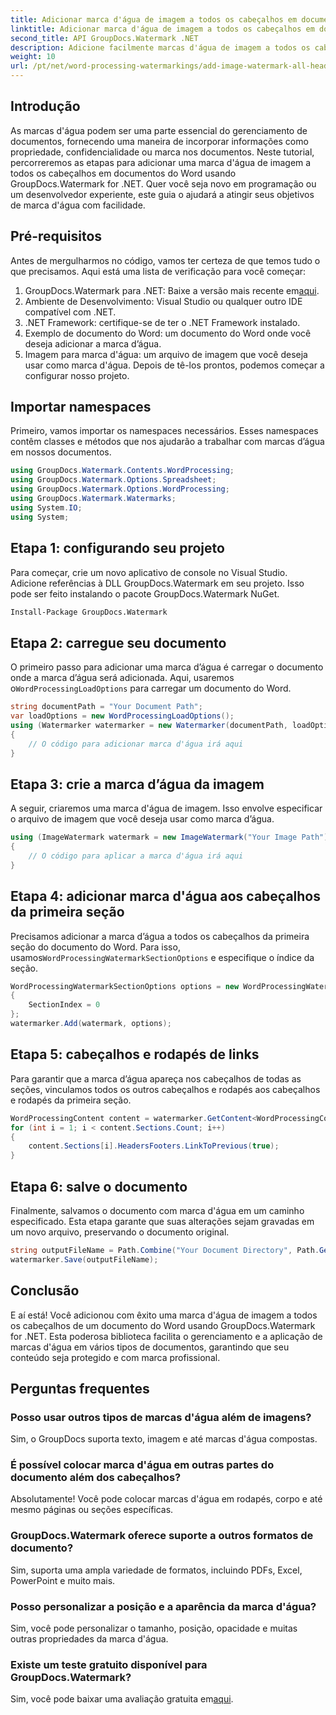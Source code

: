 ```yaml
---
title: Adicionar marca d'água de imagem a todos os cabeçalhos em documentos do Word
linktitle: Adicionar marca d'água de imagem a todos os cabeçalhos em documentos do Word
second_title: API GroupDocs.Watermark .NET
description: Adicione facilmente marcas d'água de imagem a todos os cabeçalhos em documentos do Word usando GroupDocs.Watermark for .NET. Siga nosso guia passo a passo com exemplos de código detalhados.
weight: 10
url: /pt/net/word-processing-watermarkings/add-image-watermark-all-headers-word-docs/
---
```

## Introdução
As marcas d'água podem ser uma parte essencial do gerenciamento de documentos, fornecendo uma maneira de incorporar informações como propriedade, confidencialidade ou marca nos documentos. Neste tutorial, percorreremos as etapas para adicionar uma marca d'água de imagem a todos os cabeçalhos em documentos do Word usando GroupDocs.Watermark for .NET. Quer você seja novo em programação ou um desenvolvedor experiente, este guia o ajudará a atingir seus objetivos de marca d'água com facilidade.
## Pré-requisitos
Antes de mergulharmos no código, vamos ter certeza de que temos tudo o que precisamos. Aqui está uma lista de verificação para você começar:
1.  GroupDocs.Watermark para .NET: Baixe a versão mais recente em[aqui](https://releases.groupdocs.com/Watermark/net/).
2. Ambiente de Desenvolvimento: Visual Studio ou qualquer outro IDE compatível com .NET.
3. .NET Framework: certifique-se de ter o .NET Framework instalado.
4. Exemplo de documento do Word: um documento do Word onde você deseja adicionar a marca d’água.
5. Imagem para marca d'água: um arquivo de imagem que você deseja usar como marca d'água.
Depois de tê-los prontos, podemos começar a configurar nosso projeto.
## Importar namespaces
Primeiro, vamos importar os namespaces necessários. Esses namespaces contêm classes e métodos que nos ajudarão a trabalhar com marcas d’água em nossos documentos.
```csharp
using GroupDocs.Watermark.Contents.WordProcessing;
using GroupDocs.Watermark.Options.Spreadsheet;
using GroupDocs.Watermark.Options.WordProcessing;
using GroupDocs.Watermark.Watermarks;
using System.IO;
using System;
```
## Etapa 1: configurando seu projeto
Para começar, crie um novo aplicativo de console no Visual Studio. Adicione referências à DLL GroupDocs.Watermark em seu projeto. Isso pode ser feito instalando o pacote GroupDocs.Watermark NuGet.
```bash
Install-Package GroupDocs.Watermark
```
## Etapa 2: carregue seu documento
 O primeiro passo para adicionar uma marca d’água é carregar o documento onde a marca d’água será adicionada. Aqui, usaremos o`WordProcessingLoadOptions` para carregar um documento do Word.
```csharp
string documentPath = "Your Document Path";
var loadOptions = new WordProcessingLoadOptions();
using (Watermarker watermarker = new Watermarker(documentPath, loadOptions))
{
    // O código para adicionar marca d'água irá aqui
}
```
## Etapa 3: crie a marca d’água da imagem
A seguir, criaremos uma marca d'água de imagem. Isso envolve especificar o arquivo de imagem que você deseja usar como marca d’água.
```csharp
using (ImageWatermark watermark = new ImageWatermark("Your Image Path"))
{
    // O código para aplicar a marca d'água irá aqui
}
```
## Etapa 4: adicionar marca d'água aos cabeçalhos da primeira seção
 Precisamos adicionar a marca d’água a todos os cabeçalhos da primeira seção do documento do Word. Para isso, usamos`WordProcessingWatermarkSectionOptions` e especifique o índice da seção.
```csharp
WordProcessingWatermarkSectionOptions options = new WordProcessingWatermarkSectionOptions
{
    SectionIndex = 0
};
watermarker.Add(watermark, options);
```
## Etapa 5: cabeçalhos e rodapés de links
Para garantir que a marca d’água apareça nos cabeçalhos de todas as seções, vinculamos todos os outros cabeçalhos e rodapés aos cabeçalhos e rodapés da primeira seção.
```csharp
WordProcessingContent content = watermarker.GetContent<WordProcessingContent>();
for (int i = 1; i < content.Sections.Count; i++)
{
    content.Sections[i].HeadersFooters.LinkToPrevious(true);
}
```
## Etapa 6: salve o documento
Finalmente, salvamos o documento com marca d'água em um caminho especificado. Esta etapa garante que suas alterações sejam gravadas em um novo arquivo, preservando o documento original.
```csharp
string outputFileName = Path.Combine("Your Document Directory", Path.GetFileName(documentPath));
watermarker.Save(outputFileName);
```
## Conclusão
E aí está! Você adicionou com êxito uma marca d'água de imagem a todos os cabeçalhos de um documento do Word usando GroupDocs.Watermark for .NET. Esta poderosa biblioteca facilita o gerenciamento e a aplicação de marcas d'água em vários tipos de documentos, garantindo que seu conteúdo seja protegido e com marca profissional.
## Perguntas frequentes
### Posso usar outros tipos de marcas d'água além de imagens?
Sim, o GroupDocs suporta texto, imagem e até marcas d'água compostas.
### É possível colocar marca d'água em outras partes do documento além dos cabeçalhos?
Absolutamente! Você pode colocar marcas d'água em rodapés, corpo e até mesmo páginas ou seções específicas.
### GroupDocs.Watermark oferece suporte a outros formatos de documento?
Sim, suporta uma ampla variedade de formatos, incluindo PDFs, Excel, PowerPoint e muito mais.
### Posso personalizar a posição e a aparência da marca d'água?
Sim, você pode personalizar o tamanho, posição, opacidade e muitas outras propriedades da marca d'água.
### Existe um teste gratuito disponível para GroupDocs.Watermark?
 Sim, você pode baixar uma avaliação gratuita em[aqui](https://releases.groupdocs.com/).